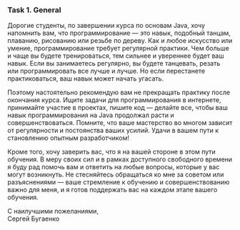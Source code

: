 ### Task 1. General

Дорогие студенты, по завершении курса по основам Java, хочу напомнить вам, что программирование — это навык, подобный танцам, плаванию, рисованию или резьбе по дереву. Как и любое искусство или умение, программирование требует регулярной практики. Чем больше и чаще вы будете тренироваться, тем сильнее и увереннее будет ваш навык. Если вы занимаетесь регулярно, вы будете танцевать, резать или программировать все лучше и лучше. Но если перестанете практиковаться, ваш навык может начать угасать.

Поэтому настоятельно рекомендую вам не прекращать практику после окончания курса. Ищите задачи для программирования в интернете, принимайте участие в проектах, пишите код — делайте все, чтобы ваш навык программирования на Java продолжал расти и совершенствоваться. Помните, что ваше мастерство во многом зависит от регулярности и постоянства ваших усилий. Удачи в вашем пути к становлению опытным разработчиком!


Кроме того, хочу заверить вас, что я на вашей стороне в этом пути обучения. В меру своих сил и в рамках доступного свободного времени я буду рад помочь вам и ответить на любые вопросы, которые у вас могут возникнуть. Не стесняйтесь обращаться ко мне за советом или разъяснениями — ваше стремление к обучению и совершенствованию важно для меня, и я готов поддержать вас на каждом этапе вашего обучения.

С наилучшими пожеланиями,\
Сергей Бугаенко



